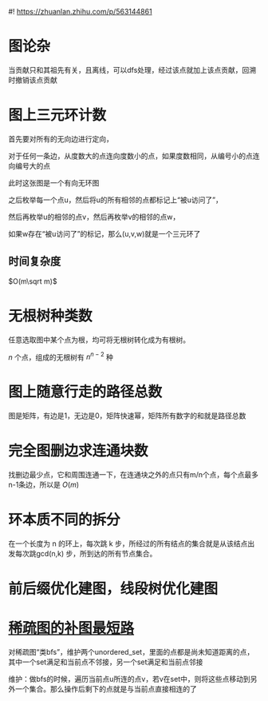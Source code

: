 #! https://zhuanlan.zhihu.com/p/563144861
# 图论杂
当贡献只和其祖先有关，且离线，可以dfs处理，经过该点就加上该点贡献，回溯时撤销该点贡献
# 图上三元环计数
首先要对所有的无向边进行定向，

对于任何一条边，从度数大的点连向度数小的点，如果度数相同，从编号小的点连向编号大的点

此时这张图是一个有向无环图

之后枚举每一个点u，然后将u的所有相邻的点都标记上“被u访问了”，

然后再枚举u的相邻的点v，然后再枚举v的相邻的点w，

如果w存在“被u访问了”的标记，那么(u,v,w)就是一个三元环了
## 时间复杂度
$O(m\sqrt m)$
# 无根树种类数
任意选取图中某个点为根，均可将无根树转化成为有根树。

$n$ 个点，组成的无根树有 $n^{n-2}$ 种
# 图上随意行走的路径总数
图是矩阵，有边是1，无边是0，矩阵快速幂，矩阵所有数字的和就是路径总数
# 完全图删边求连通块数
找删边最少点，它和周围连通一下，在连通块之外的点只有m/n个点，每个点最多n-1条边，所以是 $O(m)$
# 环本质不同的拆分
在一个长度为 n 的环上，每次跳 k 步，所经过的所有结点的集合就是从该结点出发每次跳gcd(n,k) 步，所到达的所有节点集合。
# 前后缀优化建图，线段树优化建图
# [稀疏图的补图最短路](http://acm.hdu.edu.cn/showproblem.php?pid=5876)
对稀疏图“类bfs”，维护两个unordered_set，里面的点都是尚未知道距离的点，其中一个set满足和当前点不邻接，另一个set满足和当前点邻接

维护：做bfs的时候，遍历当前点u所连的点v，若v在set中，则将这些点移动到另外一个集合。那么操作后剩下的点就是与当前点直接相连的了